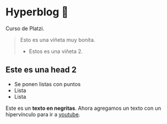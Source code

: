 # Hyperblog 💙
Curso de Platzi.
> Esto es una viñeta muy bonita.
>- Estos es una viñeta 2.

## Este es una head 2
* Se ponen listas con puntos
* Lista
* Lista

Este es un **texto en negritas**. Ahora agregamos un texto con un hipervínculo para ir a [youtube](https://youtube.com).